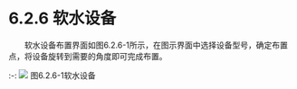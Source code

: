 #  6.2.6 软水设备

&emsp;&emsp;软水设备布置界面如图6.2.6\-1所示，在图示界面中选择设备型号，确定布置点，将设备旋转到需要的角度即可完成布置。
<br/>

:-: ![](images/274.png)
图6.2.6\-1软水设备
<br/>
